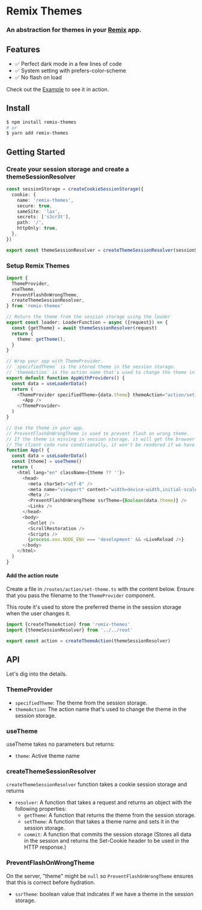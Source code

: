 # Remix Themes

### An abstraction for themes in your [Remix](https://remix.run/) app.

## Features

- ✅ Perfect dark mode in a few lines of code
- ✅ System setting with prefers-color-scheme
- ✅ No flash on load

Check out the
[Example](https://github.com/abereghici/remix-themes/tree/main/demo) to see it
in action.

## Install

```bash
$ npm install remix-themes
# or
$ yarn add remix-themes
```

## Getting Started

### Create your session storage and create a themeSessionResolver

```ts
const sessionStorage = createCookieSessionStorage({
  cookie: {
    name: 'remix-themes',
    secure: true,
    sameSite: 'lax',
    secrets: ['s3cr3t'],
    path: '/',
    httpOnly: true,
  },
})

export const themeSessionResolver = createThemeSessionResolver(sessionStorage)
```

### Setup Remix Themes

```ts
import {
  ThemeProvider,
  useTheme,
  PreventFlashOnWrongTheme,
  createThemeSessionResolver,
} from 'remix-themes'

// Return the theme from the session storage using the loader
export const loader: LoaderFunction = async ({request}) => {
  const {getTheme} = await themeSessionResolver(request)
  return {
    theme: getTheme(),
  }
}

// Wrap your app with ThemeProvider.
// `specifiedTheme` is the stored theme in the session storage.
// `themeAction` is the action name that's used to change the theme in the session storage.
export default function AppWithProviders() {
  const data = useLoaderData()
  return (
    <ThemeProvider specifiedTheme={data.theme} themeAction="action/set-theme">
      <App />
    </ThemeProvider>
  )
}

// Use the theme in your app.
// PreventFlashOnWrongTheme is used to prevent flash on wrong theme.
// If the theme is missing in session storage, it will get the browser theme.
// The client code runs conditionally, it won't be rendered if we have a theme in session storage.
function App() {
  const data = useLoaderData()
  const [theme] = useTheme()
  return (
    <html lang="en" className={theme ?? ''}>
      <head>
        <meta charSet="utf-8" />
        <meta name="viewport" content="width=device-width,initial-scale=1" />
        <Meta />
        <PreventFlashOnWrongTheme ssrTheme={Boolean(data.theme)} />
        <Links />
      </head>
      <body>
        <Outlet />
        <ScrollRestoration />
        <Scripts />
        {process.env.NODE_ENV === 'development' && <LiveReload />}
      </body>
    </html>
  )
}
```

#### Add the action route

Create a file in `/routes/action/set-theme.ts` with the content below. Ensure
that you pass the filename to the `ThemeProvider` component.

This route it's used to store the preferred theme in the session storage when
the user changes it.

```ts
import {createThemeAction} from 'remix-themes'
import {themeSessionResolver} from '../../root'

export const action = createThemeAction(themeSessionResolver)
```

## API

Let's dig into the details.

### ThemeProvider

- `specifiedTheme`: The theme from the session storage.
- `themeAction`: The action name that's used to change the theme in the session
  storage.

### useTheme

useTheme takes no parameters but returns:

- `theme`: Active theme name

### createThemeSessionResolver

`createThemeSessionResolver` function takes a cookie session storage and returns

- `resolver`: A function that takes a request and returns an object with the
  following properties:
  - `getTheme`: A function that returns the theme from the session storage.
  - `setTheme`: A function that takes a theme name and sets it in the session
    storage.
  - `commit`: A function that commits the session storage (Stores all data in
    the session and returns the Set-Cookie header to be used in the HTTP
    response.)

### PreventFlashOnWrongTheme

On the server, "theme" might be `null` so `PreventFlashOnWrongTheme` ensures
that this is correct before hydration.

- `ssrTheme`: boolean value that indicates if we have a theme in the session
  storage.
